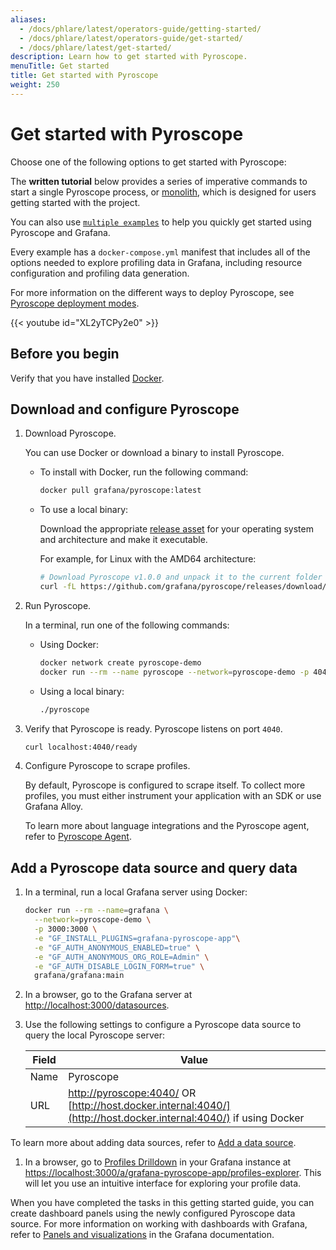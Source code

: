 ```yaml
---
aliases:
  - /docs/phlare/latest/operators-guide/getting-started/
  - /docs/phlare/latest/operators-guide/get-started/
  - /docs/phlare/latest/get-started/
description: Learn how to get started with Pyroscope.
menuTitle: Get started
title: Get started with Pyroscope
weight: 250
---
```


# Get started with Pyroscope

Choose one of the following options to get started with Pyroscope:

The **written tutorial** below provides a series of imperative commands to start a single Pyroscope process, or [monolith](../reference-pyroscope-architecture/deployment-modes/#monolithic-mode), which is designed for users getting started with the project.

You can also use [`multiple examples`](https://github.com/grafana/pyroscope/tree/main/examples) to help you quickly get started using Pyroscope and Grafana.

Every example has a `docker-compose.yml` manifest that includes all of the options needed to explore profiling data in Grafana, including resource configuration and profiling data generation.

For more information on the different ways to deploy Pyroscope, see [Pyroscope deployment modes](../reference-pyroscope-architecture/deployment-modes/).

{{< youtube id="XL2yTCPy2e0" >}}

## Before you begin

Verify that you have installed [Docker](https://docs.docker.com/engine/install/).

## Download and configure Pyroscope

1. Download Pyroscope.

    You can use Docker or download a binary to install Pyroscope.

    - To install with Docker, run the following command:

      ```bash
      docker pull grafana/pyroscope:latest
        ```

    - To use a local binary:

      Download the appropriate [release asset](https://github.com/grafana/pyroscope/releases/latest) for your operating system and architecture and make it executable.

      For example, for Linux with the AMD64 architecture:

        ```bash
      # Download Pyroscope v1.0.0 and unpack it to the current folder
      curl -fL https://github.com/grafana/pyroscope/releases/download/v1.0.0/pyroscope_1.0.0_linux_amd64.tar.gz | tar xvz
      ```

1. Run Pyroscope.

    In a terminal, run one of the following commands:

      - Using Docker:

        ```bash
        docker network create pyroscope-demo
        docker run --rm --name pyroscope --network=pyroscope-demo -p 4040:4040 grafana/pyroscope:latest
        ```

      - Using a local binary:

        ```bash
        ./pyroscope
        ```

1. Verify that Pyroscope is ready. Pyroscope listens on port `4040`.

      ```bash
      curl localhost:4040/ready
      ```

1. Configure Pyroscope to scrape profiles.

    By default, Pyroscope is configured to scrape itself.
    To collect more profiles, you must either instrument your application with an SDK or use Grafana Alloy.

    To learn more about language integrations and the Pyroscope agent, refer to [Pyroscope Agent](../configure-client/).

## Add a Pyroscope data source and query data

1. In a terminal, run a local Grafana server using Docker:

    ```bash
    docker run --rm --name=grafana \
      --network=pyroscope-demo \
      -p 3000:3000 \
      -e "GF_INSTALL_PLUGINS=grafana-pyroscope-app"\
      -e "GF_AUTH_ANONYMOUS_ENABLED=true" \
      -e "GF_AUTH_ANONYMOUS_ORG_ROLE=Admin" \
      -e "GF_AUTH_DISABLE_LOGIN_FORM=true" \
      grafana/grafana:main
    ```

1. In a browser, go to the Grafana server at [http://localhost:3000/datasources](http://localhost:3000/datasources).

1. Use the following settings to configure a Pyroscope data source to query the local Pyroscope server:

   | Field | Value                                                                |
   | ----- | -------------------------------------------------------------------- |
   | Name  | Pyroscope                                                            |
   | URL   | [http://pyroscope:4040/](http://pyroscope:4040/) OR [http://host.docker.internal:4040/](http://host.docker.internal:4040/) if using Docker  |

  To learn more about adding data sources, refer to [Add a data source](/docs/grafana/<GRAFANA_VERSION>/datasources/add-a-data-source/).

1. In a browser, go to [Profiles Drilldown](/docs/grafana/<GRAFANA_VERSION>/explore/simplified-exploration/profiles/) in your Grafana instance at [https://localhost:3000/a/grafana-pyroscope-app/profiles-explorer](https://localhost:3000/a/grafana-pyroscope-app/profiles-explorer). This will let you use an intuitive interface for exploring your profile data.

When you have completed the tasks in this getting started guide, you can create dashboard panels using the newly configured Pyroscope data source. For more information on working with dashboards with Grafana, refer to [Panels and visualizations](/docs/grafana/<GRAFANA_VERSION>/panels-visualizations/) in the Grafana documentation.
